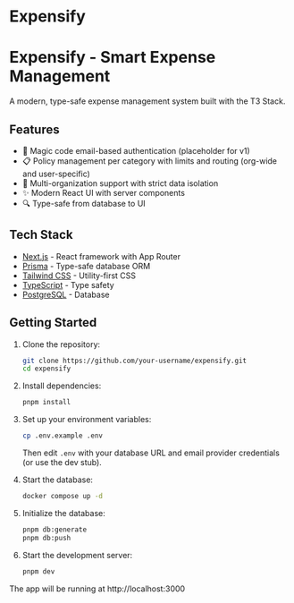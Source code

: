 # Expensify

# Expensify - Smart Expense Management

A modern, type-safe expense management system built with the T3 Stack.

## Features

- 🔐 Magic code email-based authentication (placeholder for v1)
- 📋 Policy management per category with limits and routing (org-wide and user-specific)
- 💼 Multi-organization support with strict data isolation
- ✨ Modern React UI with server components
- 🔍 Type-safe from database to UI

## Tech Stack

- [Next.js](https://nextjs.org) - React framework with App Router
- [Prisma](https://prisma.io) - Type-safe database ORM
- [Tailwind CSS](https://tailwindcss.com) - Utility-first CSS
- [TypeScript](https://typescriptlang.org) - Type safety
- [PostgreSQL](https://postgresql.org) - Database

## Getting Started

1. Clone the repository:
   ```bash
   git clone https://github.com/your-username/expensify.git
   cd expensify
   ```

2. Install dependencies:
   ```bash
   pnpm install
   ```

3. Set up your environment variables:
   ```bash
   cp .env.example .env
   ```
   Then edit `.env` with your database URL and email provider credentials (or use the dev stub).

4. Start the database:
   ```bash
   docker compose up -d
   ```

5. Initialize the database:
   ```bash
   pnpm db:generate
   pnpm db:push
   ```

6. Start the development server:
   ```bash
   pnpm dev
   ```

The app will be running at http://localhost:3000
